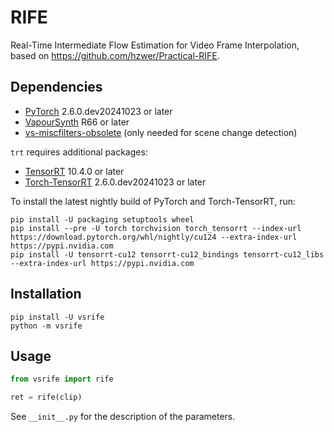 # RIFE
Real-Time Intermediate Flow Estimation for Video Frame Interpolation, based on https://github.com/hzwer/Practical-RIFE.


## Dependencies
- [PyTorch](https://pytorch.org/get-started/) 2.6.0.dev20241023 or later
- [VapourSynth](http://www.vapoursynth.com/) R66 or later
- [vs-miscfilters-obsolete](https://github.com/vapoursynth/vs-miscfilters-obsolete) (only needed for scene change detection)

`trt` requires additional packages:
- [TensorRT](https://developer.nvidia.com/tensorrt) 10.4.0 or later
- [Torch-TensorRT](https://pytorch.org/TensorRT/) 2.6.0.dev20241023 or later

To install the latest nightly build of PyTorch and Torch-TensorRT, run:
```
pip install -U packaging setuptools wheel
pip install --pre -U torch torchvision torch_tensorrt --index-url https://download.pytorch.org/whl/nightly/cu124 --extra-index-url https://pypi.nvidia.com
pip install -U tensorrt-cu12 tensorrt-cu12_bindings tensorrt-cu12_libs --extra-index-url https://pypi.nvidia.com
```


## Installation
```
pip install -U vsrife
python -m vsrife
```


## Usage
```python
from vsrife import rife

ret = rife(clip)
```

See `__init__.py` for the description of the parameters.
